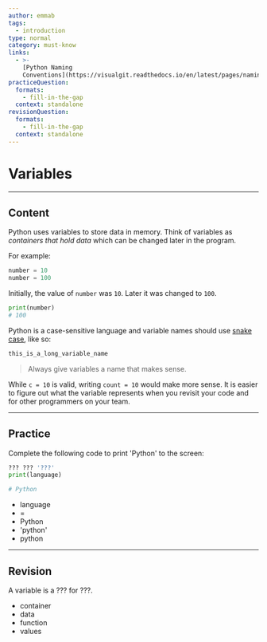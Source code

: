 ```yaml
---
author: emmab
tags:
  - introduction
type: normal
category: must-know
links:
  - >-
    [Python Naming
    Conventions](https://visualgit.readthedocs.io/en/latest/pages/naming_convention.html){documentation}
practiceQuestion:
  formats:
    - fill-in-the-gap
  context: standalone
revisionQuestion:
  formats:
    - fill-in-the-gap
  context: standalone
---
```


# Variables


---

## Content

Python uses variables to store data in memory. Think of variables as *containers that hold data* which can be changed later in the program.

For example:

```python
number = 10
number = 100
```

Initially, the value of `number` was `10`. Later it was changed to `100`.

```python
print(number)
# 100
```

Python is a case-sensitive language and variable names should use [snake case](https://enki.com/glossary/general/snakecase), like so:

```python
this_is_a_long_variable_name
```

> Always give variables a name that makes sense. 

While `c = 10` is valid, writing `count = 10` would make more sense. It is easier to figure out what the variable represents when you revisit your code and for other programmers on your team.


---

## Practice

Complete the following code to print 'Python' to the screen:

```python
??? ??? '???'
print(language)

# Python
```

- language
- =
- Python
- 'python'
- python


---

## Revision

A variable is a ??? for ???.

- container
- data
- function
- values

